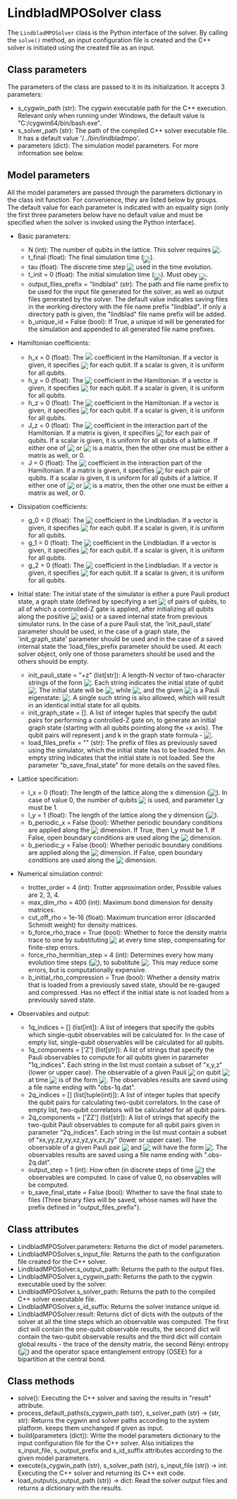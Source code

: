 # LindbladMPOSolver class

The `LindbladMPOSolver` class is the Python interface of the solver. By calling the `solve()` method, an input configuration file is created and the C++ solver is initiated using the created file as an input.

## Class parameters

The parameters of the class are passed to it in its initialization. It accepts 3 parameters:

* s_cygwin_path (str): The cygwin executable path for the C++ execution. Relevant only when running under Windows, the default value is "C:/cygwin64/bin/bash.exe".
* s_solver_path (str): The path of the compiled C++ solver executable file. It has a default value '/../bin/lindbladmpo'.
* parameters (dict): The simulation model parameters. For more information see below.

## Model parameters

All the model parameters are passed through the parameters dictionary in the class init function. For convenience, they are listed below by groups. The default value for each parameter is indicated with an equality sign (only the first three parameters below have no default value and must be specified when the solver is invoked using the Python interface).

* Basic parameters:
    * N (int): The number of qubits in the lattice. This solver requires <img src="https://render.githubusercontent.com/render/math?math=N >2" style="vertical-align:bottom">.
    * t_final (float): The final simulation time (<img src="https://render.githubusercontent.com/render/math?math=t_f" align=middle>).
    * tau (float): The discrete time step <img src="https://render.githubusercontent.com/render/math?math=\tau" style="vertical-align:bottom"> used in the time evolution.
    * t_init = 0 (float): The initial simulation time (<img src="https://render.githubusercontent.com/render/math?math=t_0" align=middle>). Must obey <img src="https://render.githubusercontent.com/render/math?math=t_0 \le t_f" align=middle>.
    * output_files_prefix = "lindblad" (str): The path and file name prefix to be used for the input file generated for the solver, as well as output files generated by the solver. The default value indicates saving files in the working directory with the file name prefix "lindblad". If only a directory path is given, the "lindblad" file name prefix will be added.
    * b_unique_id = False (bool): If True, a unique id will be generated for the simulation and appended to all generated file name prefixes.
* Hamiltonian coefficients:
    * h_x = 0 (float): The <img src="https://render.githubusercontent.com/render/math?math=h_{x,i}" > coefficient in the Hamiltonian. If a vector is given, it specifies <img src="https://render.githubusercontent.com/render/math?math=h_{x,i}" style="vertical-align:middle"> for each qubit. If a scalar is given, it is uniform for all qubits.
    * h_y = 0 (float): The <img src="https://render.githubusercontent.com/render/math?math=h_{y,i}" style="vertical-align:bottom"> coefficient in the Hamiltonian. If a vector is given, it specifies <img src="https://render.githubusercontent.com/render/math?math=h_{y,i}" style="vertical-align:bottom"> for each qubit. If a scalar is given, it is uniform for all qubits.
    * h_z = 0 (float): The <img src="https://render.githubusercontent.com/render/math?math=h_{z,i}" style="vertical-align:bottom"> coefficient in the Hamiltonian. If a vector is given, it specifies <img src="https://render.githubusercontent.com/render/math?math=h_{z,i}" style="vertical-align:bottom"> for each qubit. If a scalar is given, it is uniform for all qubits.
    * J_z = 0 (float): The <img src="https://render.githubusercontent.com/render/math?math=J^z_{ij}" style="vertical-align:bottom"> coefficient in the interaction part of the Hamiltonian. If a matrix is given, it specifies <img src="https://render.githubusercontent.com/render/math?math=J^z_{ij}" style="vertical-align:bottom"> for each pair of qubits. If a scalar is given, it is uniform for all qubits of a lattice. If either one of <img src="https://render.githubusercontent.com/render/math?math=J" style="vertical-align:bottom"> or <img src="https://render.githubusercontent.com/render/math?math=J_z" style="vertical-align:bottom"> is a matrix, then the other one must be either a matrix as well, or 0.
    * J = 0 (float): The <img src="https://render.githubusercontent.com/render/math?math=J_{ij}" style="vertical-align:bottom"> coefficient in the interaction part of the Hamiltonian. If a matrix is given, it specifies <img src="https://render.githubusercontent.com/render/math?math=J_{ij}" style="vertical-align:bottom"> for each pair of qubits. If a scalar is given, it is uniform for all qubits of a lattice. If either one of <img src="https://render.githubusercontent.com/render/math?math=J" style="vertical-align:bottom"> or <img src="https://render.githubusercontent.com/render/math?math=J_z" style="vertical-align:bottom"> is a matrix, then the other one must be either a matrix as well, or 0.
* Dissipation coefficients:
    * g_0 = 0 (float): The <img src="https://render.githubusercontent.com/render/math?math=g_{0,i}" style="vertical-align:bottom"> coefficient in the Lindbladian. If a vector is given, it specifies <img src="https://render.githubusercontent.com/render/math?math=g_{0,i}" style="vertical-align:bottom"> for each qubit. If a scalar is given, it is uniform for all qubits.
    * g_1 = 0 (float): The <img src="https://render.githubusercontent.com/render/math?math=g_{1,i}" style="vertical-align:bottom"> coefficient in the Lindbladian. If a vector is given, it specifies <img src="https://render.githubusercontent.com/render/math?math=g_{1,i}" style="vertical-align:bottom"> for each qubit. If a scalar is given, it is uniform for all qubits.
    * g_2 = 0 (float): The <img src="https://render.githubusercontent.com/render/math?math=g_{2,i}" style="vertical-align:bottom"> coefficient in the Lindbladian. If a vector is given, it specifies <img src="https://render.githubusercontent.com/render/math?math=g_{2,i}" style="vertical-align:bottom"> for each qubit. If a scalar is given, it is uniform for all qubits.
* Initial state:
    The initial state of the simulator is either a pure Pauli product state, a graph state (defined by specifying a set <img src="https://render.githubusercontent.com/render/math?math=V" style="vertical-align:bottom"> of pairs of qubits, to all of which a controlled-Z gate is applied, after initializing all qubits along the positive <img src="https://render.githubusercontent.com/render/math?math=x" style="vertical-align:bottom"> axis) or a saved internal state from previous simulator runs.
    In the case of a pure Pauli stat, the 'init_pauli_state' parameter should be used, in the case of a graph state, the 'init_graph_state' parameter should be used and in the case of a saved internal state the 'load_files_prefix parameter should be used. At each solver object, only one of those parameters should be used and the others should be empty.

    * init_pauli_state = "+z" (list[str]): A length-N vector of two-character strings of the form <img src="https://render.githubusercontent.com/render/math?math=\pm a" style="vertical-align:bottom">. Each string indicates the initial state of qubit <img src="https://render.githubusercontent.com/render/math?math=i" style="vertical-align:bottom">. The initial state will be <img src="https://render.githubusercontent.com/render/math?math=\rho(t_0) = \left|\psi_0\rangle\langle \psi_0\right|" style="vertical-align:bottom">, while <img src="https://render.githubusercontent.com/render/math?math=\left|\psi_0\rangle = \prod_i \right|\pm a_i\rangle" style="vertical-align:bottom">, and the given <img src="https://render.githubusercontent.com/render/math?math=\pm a" style="vertical-align:bottom"> is a Pauli eigenstate: <img src="https://render.githubusercontent.com/render/math?math=\sigma_i^a\left|\pm a_i\rangle = \pm \right|\pm a_i\rangle" style="vertical-align:bottom">. A single such string is also allowed, which will result in an identical initial state for all qubits.
    * init_graph_state = []. A list of integer tuples that specify the qubit pairs for performing a controlled-Z gate on, to generate an initial graph state (starting with all qubits pointing along the +x axis). The qubit pairs will represent j and k in the graph state formula - <img src="https://render.githubusercontent.com/render/math?math=\left|\psi_0\rangle=%20\prod_{(j,k)\in%20V}{CZ}[j,k]%20\prod_i%20\right|%2b%20x_i\rangle" style="vertical-align:bottom">.
    * load_files_prefix = "" (str): The prefix of files as previously saved using the simulator, which the initial state has to be loaded from. An empty string indicates that the initial state is not loaded. See the parameter "b_save_final_state" for more details on the saved files.
* Lattice specification:
    * l_x = 0 (float): The length of the lattice along the x dimension (<img src="https://render.githubusercontent.com/render/math?math=l_x" style="vertical-align:bottom">). In case of value 0, the number of qubits <img src="https://render.githubusercontent.com/render/math?math=N" style="vertical-align:bottom"> is used, and parameter l_y must be 1.
    * l_y = 1 (float): The length of the lattice along the y dimension (<img src="https://render.githubusercontent.com/render/math?math=l_y" style="vertical-align:bottom">).
    * b_periodic_x = False (bool): Whether periodic boundary conditions are applied along the <img src="https://render.githubusercontent.com/render/math?math=x" style="vertical-align:bottom"> dimension. If True, then l_y must be 1. If False, open boundary conditions are used along the <img src="https://render.githubusercontent.com/render/math?math=x" style="vertical-align:bottom"> dimension.
    * b_periodic_y = False (bool): Whether periodic boundary conditions are applied along the <img src="https://render.githubusercontent.com/render/math?math=y" style="vertical-align:bottom"> dimension. If False, open boundary conditions are used along the <img src="https://render.githubusercontent.com/render/math?math=y" style="vertical-align:bottom"> dimension.
* Numerical simulation control:
    * trotter_order = 4 (int): Trotter approximation order, Possible values are 2, 3, 4.
    * max_dim_rho = 400 (int): Maximum bond dimension for density matrices.
    * cut_off_rho = 1e-16 (float): Maximum truncation error (discarded Schmidt weight) for density matrices.
    * b_force_rho_trace = True (bool): Whether to force the density matrix trace to one by substituting <img src="https://render.githubusercontent.com/render/math?math=\rho \to\rho/ {\rm tr}\{\rho\}" style="vertical-align:bottom"> at every time step, compensating for finite-step errors.
    * force_rho_hermitian_step = 4 (int): Determines every how many evolution time steps (<img src="https://render.githubusercontent.com/render/math?math=\tau" style="vertical-align:bottom">), to substitute <img src="https://render.githubusercontent.com/render/math?math=\rho \to (\rho %2b \rho^\dagger)/2" style="vertical-align:bottom">. This may reduce some errors, but is computationally expensive.
    * b_initial_rho_compression = True (bool): Whether a density matrix that is loaded from a previously saved state, should be re-gauged and compressed. Has no effect if the initial state is not loaded from a previously saved state.
* Observables and output:
    * 1q_indices = [] (list[int]): A list of integers that specify the qubits which single-qubit observables will be calculated for. In the case of empty list, single-qubit observables will be calculated for all qubits.
    * 1q_components = ['Z'] (list[str]): A list of strings that specify the Pauli observables to compute for all qubits given in parameter "1q_indices". Each string in the list must contain a subset of "x,y,z" (lower or upper case). The observable of a given Pauli <img src="https://render.githubusercontent.com/render/math?math=\sigma^a" style="vertical-align:bottom"> on qubit <img src="https://render.githubusercontent.com/render/math?math=i" style="vertical-align:bottom"> at time <img src="https://render.githubusercontent.com/render/math?math=t_k" style="vertical-align:bottom"> is of the form <img src="https://render.githubusercontent.com/render/math?math=\langle\sigma_i^a(t_k)\rangle" style="vertical-align:bottom">. The observables results are saved using a file name ending with "obs-1q.dat".
    * 2q_indices = [] (list[tuple(int)]): A list of integer tuples that specify the qubit pairs for calculating two-qubit correlators. In the case of empty list, two-qubit correlators will  be calculated for all qubit pairs.
    * 2q_components = ['ZZ'] (list[str]): A list of strings that specify the two-qubit Pauli observables to compute for all qubit pairs given in parameter "2q_indices". Each string in the list must contain a subset of "xx,yy,zz,xy,xz,yz,yx,zx,zy" (lower or upper case). The observable of a given Pauli pair <img src="https://render.githubusercontent.com/render/math?math=\sigma^a" style="vertical-align:bottom"> and <img src="https://render.githubusercontent.com/render/math?math=\sigma^b" style="vertical-align:bottom"> will have the form <img src="https://render.githubusercontent.com/render/math?math=\left\langle \sigma_{i}^a(t_k) \sigma_{j}^b(t_k) \right\rangle" style="vertical-align:bottom">.  The observables results are saved using a file name ending with ".obs-2q.dat".
    * output_step = 1 (int): How often (in discrete steps of time <img src="https://render.githubusercontent.com/render/math?math=\tau" style="vertical-align:bottom">) the observables are computed. In case of value 0, no observables will be computed.
    * b_save_final_state = False (bool): Whether to save the final state to files (Three binary files will be saved, whose names will have the prefix defined in "output_files_prefix").

## Class attributes

* LindbladMPOSolver.parameters: Returns the dict of model parameters.
* LindbladMPOSolver.s_input_file: Returns the path to the configuration file created for the C++ solver.
* LindbladMPOSolver.s_output_path: Returns the path to the output files.
* LindbladMPOSolver.s_cygwin_path: Returns the path to the cygwin executable used by the solver.
* LindbladMPOSolver.s_solver_path: Returns the path to the compiled C++ solver executable file.
* LindbladMPOSolver.s_id_suffix: Returns the solver instance unique id.
* LindbladMPOSolver.result: Returns dict of dicts with the outputs of the solver at all the time steps which an observable was computed. The first dict will contain the one-qubit observable results, the second dict will contain the two-qubit observable results and the third dict will contain global results - the trace of the density matrix, the second Rényi entropy (<img src="https://render.githubusercontent.com/render/math?math=-\ln{(\rm tr }\{\rho^2\})" style="vertical-align:bottom">) and the operator space entanglement entropy (OSEE) for a bipartition at the central bond.

## Class methods

* solve(): Executing the C++ solver and saving the results in "result" attribute.
* process_default_paths(s_cygwin_path (str), s_solver_path (str) -> (str, str): Returns the cygwin and solver paths according to the system platform. keeps them unchanged if given as input.
* build(parameters (dict)): Write the model parameters dictionary to the input configuration file for the C++ solver. Also initializes the s_input_file, s_output_prefix and s_id_suffix attributes according to the given model parameters.
* execute(s_cygwin_path (str), s_solver_path (str), s_input_file (str)) -> int: Executing the C++ solver and returning its C++ exit code.
* load_output(s_output_path (str)) -> dict: Read the solver output files and returns a dictionary with the results.
